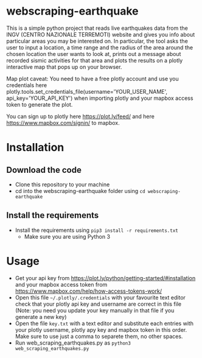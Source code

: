 # webscraping-earthquake
This is a simple python project that reads live earthquakes data from the INGV (CENTRO NAZIONALE TERREMOTI) website and gives you info about particular areas you may be interested on.
In particular, the tool asks the user to input a location, a time range and the radius of the area around the chosen location the user wants to look at, prints out a message about recorded sismic activities for that area and plots the results on a plotly interactive map that pops up on your browser.

Map plot caveat:
You need to have a free plotly account and use you credentials here 
plotly.tools.set_credentials_file(username='YOUR_USER_NAME', api_key='YOUR_API_KEY') when importing plotly and your mapbox access token to generate the plot.

You can sign up to plotly here https://plot.ly/feed/ and here https://www.mapbox.com/signin/ to mapbox.

# Installation #
## Download the code
* Clone this repository to your machine
* cd into the webscraping-earthquake folder using `cd webscraping-earthquake`

## Install the requirements ##
* Install the requirements using `pip3 install -r requirements.txt`
  * Make sure you are using Python 3
  
# Usage #
* Get your api key from https://plot.ly/python/getting-started/#installation  and your mapbox access token from https://www.mapbox.com/help/how-access-tokens-work/
* Open this file `~/.plotly/.credentials` with your favourite text editor check that your plotly api key and username are correct in this file (Note: you need you update your key manually in that file if you generate a new key)
* Open the file `key.txt` with a text editor and substitute each entries with your plotly username, plotly apy key and mapbox token in this order. Make sure to use just a comma to separete them, no other spaces.
* Run web_scraping_earthquakes.py as `python3 web_scraping_earthquakes.py`

